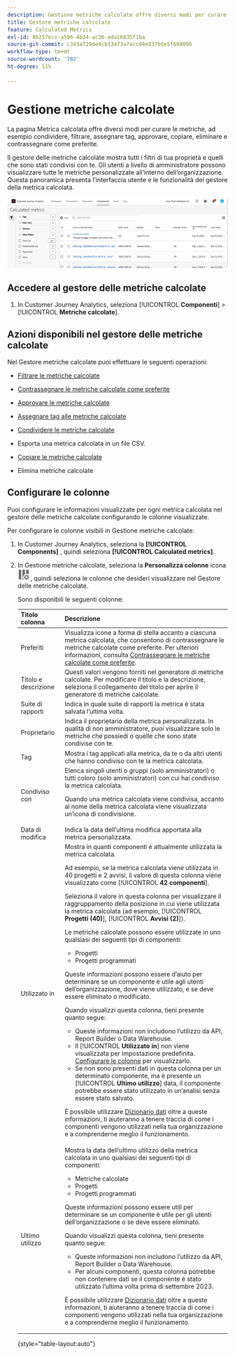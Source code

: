 ```yaml
---
description: Gestione metriche calcolate offre diversi modi per curare le metriche, ad esempio condividere, filtrare, assegnare tag, approvare, copiare, eliminare e contrassegnare come preferite.
title: Gestore metriche calcolate
feature: Calculated Metrics
exl-id: 8b257ecc-a596-4b34-ac26-eda16835f1ba
source-git-commit: c343a729de4cb13473a7acc04e837b5e5f69809b
workflow-type: tm+mt
source-wordcount: '702'
ht-degree: 11%

---
```


# Gestione metriche calcolate

La pagina Metrica calcolata offre diversi modi per curare le metriche, ad esempio condividere, filtrare, assegnare tag, approvare, copiare, eliminare e contrassegnare come preferite.

Il gestore delle metriche calcolate mostra tutti i filtri di tua proprietà e quelli che sono stati condivisi con te. Gli utenti a livello di amministratore possono visualizzare tutte le metriche personalizzate all’interno dell’organizzazione. Questa panoramica presenta l’interfaccia utente e le funzionalità del gestore della metrica calcolata.

![Finestra delle metriche calcolate con i filtri disponibili.](assets/calc-metric-manager.png)

## Accedere al gestore delle metriche calcolate

1. In Customer Journey Analytics, seleziona [!UICONTROL **Componenti**] > [!UICONTROL **Metriche calcolate**].

## Azioni disponibili nel gestore delle metriche calcolate

Nel Gestore metriche calcolate puoi effettuare le seguenti operazioni:

* [Filtrare le metriche calcolate](/help/components/calc-metrics/cm-workflow/cm-filter.md)

* [Contrassegnare le metriche calcolate come preferite](/help/components/calc-metrics/cm-workflow/cm-favorite.md)

* [Approvare le metriche calcolate](/help/components/calc-metrics/cm-workflow/cm-approving.md)

* [Assegnare tag alle metriche calcolate](/help/components/calc-metrics/cm-workflow/cm-tagging.md)

* [Condividere le metriche calcolate](/help/components/calc-metrics/cm-workflow/cm-sharing.md)

* Esporta una metrica calcolata in un file CSV.

* [Copiare le metriche calcolate](/help/components/calc-metrics/cm-workflow/cm-copy.md)

* Elimina metriche calcolate

## Configurare le colonne

Puoi configurare le informazioni visualizzate per ogni metrica calcolata nel gestore delle metriche calcolate configurando le colonne visualizzate.

Per configurare le colonne visibili in Gestione metriche calcolate:

1. In Customer Journey Analytics, seleziona la **[!UICONTROL Components]** , quindi seleziona **[!UICONTROL Calculated metrics]**.

1. In Gestione metriche calcolate, seleziona la **Personalizza colonne** icona ![Icona Personalizza colonne](assets/customize-columns-icon.png), quindi seleziona le colonne che desideri visualizzare nel Gestore delle metriche calcolate.

   Sono disponibili le seguenti colonne:

   | Titolo colonna | Descrizione |
   |---|---|
   | Preferiti | Visualizza icone a forma di stella accanto a ciascuna metrica calcolata, che consentono di contrassegnare le metriche calcolate come preferite. Per ulteriori informazioni, consulta [Contrassegnare le metriche calcolate come preferite](/help/components/calc-metrics/cm-workflow/cm-favorite.md). |
   | Titolo e descrizione | Questi valori vengono forniti nel generatore di metriche calcolate. Per modificare il titolo e la descrizione, seleziona il collegamento del titolo per aprire il generatore di metriche calcolate. |
   | Suite di rapporti | Indica in quale suite di rapporti la metrica è stata salvata l’ultima volta. |
   | Proprietario | Indica il proprietario della metrica personalizzata. In qualità di non amministratore, puoi visualizzare solo le metriche che possiedi o quelle che sono state condivise con te. |
   | Tag | Mostra i tag applicati alla metrica, da te o da altri utenti che hanno condiviso con te la metrica calcolata. |
   | Condiviso con | Elenca singoli utenti o gruppi (solo amministratori) o tutti coloro (solo amministratori) con cui hai condiviso la metrica calcolata. <p>Quando una metrica calcolata viene condivisa, accanto al nome della metrica calcolata viene visualizzata un’icona di condivisione.</p> |
   | Data di modifica | Indica la data dell’ultima modifica apportata alla metrica personalizzata. |
   | Utilizzato in | Mostra in quanti componenti è attualmente utilizzata la metrica calcolata. <p>Ad esempio, se la metrica calcolata viene utilizzata in 40 progetti e 2 avvisi, il valore di questa colonna viene visualizzato come [!UICONTROL **42 componenti**].</p> <p>Seleziona il valore in questa colonna per visualizzare il raggruppamento della posizione in cui viene utilizzata la metrica calcolata (ad esempio, [!UICONTROL **Progetti (40)**], [!UICONTROL **Avvisi (2)**]).</p><p>Le metriche calcolate possono essere utilizzate in uno qualsiasi dei seguenti tipi di componenti:</p> <ul><li>Progetti</li><li>Progetti programmati</li></ul><p>Queste informazioni possono essere d’aiuto per determinare se un componente è utile agli utenti dell’organizzazione, dove viene utilizzato, e se deve essere eliminato o modificato.</p><p>Quando visualizzi questa colonna, tieni presente quanto segue:</p><ul><li>Queste informazioni non includono l’utilizzo da API, Report Builder o Data Warehouse.</li><li>Il [!UICONTROL **Utilizzato in**] non viene visualizzata per impostazione predefinita. [Configurare le colonne](#configure-columns) per visualizzarlo.</li><li>Se non sono presenti dati in questa colonna per un determinato componente, ma è presente un [!UICONTROL **Ultimo utilizzo**] data, il componente potrebbe essere stato utilizzato in un’analisi senza essere stato salvato.</li></ul><p>È possibile utilizzare [Dizionario dati](/help/components/data-dictionary/data-dictionary-overview.md) oltre a queste informazioni, ti aiuteranno a tenere traccia di come i componenti vengono utilizzati nella tua organizzazione e a comprenderne meglio il funzionamento.</p> |
   | Ultimo utilizzo | Mostra la data dell’ultimo utilizzo della metrica calcolata in uno qualsiasi dei seguenti tipi di componenti: <ul><li>Metriche calcolate</li><li>Progetti</li><li>Progetti programmati</li></ul> <p>Queste informazioni possono essere utili per determinare se un componente è utile per gli utenti dell’organizzazione o se deve essere eliminato.</p><p>Quando visualizzi questa colonna, tieni presente quanto segue:</p><ul><li>Queste informazioni non includono l’utilizzo da API, Report Builder o Data Warehouse.</li><li>Per alcuni componenti, questa colonna potrebbe non contenere dati se il componente è stato utilizzato l’ultima volta prima di settembre 2023.</li></ul><p>È possibile utilizzare [Dizionario dati](/help/components/data-dictionary/data-dictionary-overview.md) oltre a queste informazioni, ti aiuteranno a tenere traccia di come i componenti vengono utilizzati nella tua organizzazione e a comprenderne meglio il funzionamento. |

   {style="table-layout:auto"}
